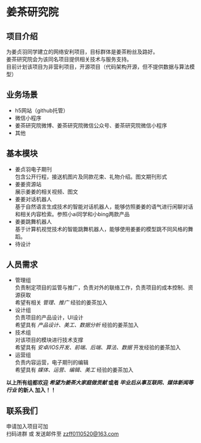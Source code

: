 
# 姜茶研究院

## 项目介绍

为姜贞羽同学建立的网络安利项目，目标群体是姜茶粉丝及路好。  
姜茶研究院会为该同名项目提供相关技术与服务支持。  
目前计划该项目为非营利项目，开源项目（代码架构开源，但不提供数据与算法模型）


## 业务场景
* h5网站（github托管）
* 微信小程序
* 姜茶研究院微博、姜茶研究院微信公众号、姜茶研究院微信小程序
* 其他

## 基本模块
* 姜贞羽电子期刊  
  包含公开行程，接送机图片及同款花束、礼物介绍。图文期刊形式
* 姜姜资源站  
  展示姜姜的相关视频、图文
* 姜姜对话机器人  
  基于自然语言生成技术的智能对话机器人，能够仿照姜姜的语气进行闲聊对话和相关内容检索。参照小ai同学和小bing两款产品  
* 姜姜跳舞机器人  
  基于计算机视觉技术的智能跳舞机器人，能够使用姜姜的模型跳不同风格的舞蹈。   
* 待设计  

## 人员需求
* 管理组  
  负责制定项目的监管与推广，负责对外的联络工作，负责项目的成本控制、资源获取  
  希望有相关 _管理、推广_ 经验的姜茶加入  
* 设计组  
  负责项目的产品设计，UI设计  
  希望具有 _产品设计、美工、数据分析_ 经验的姜茶加入  
* 技术组  
  对该项目的模块进行技术支撑  
  希望具有 _安卓/IOS开发、前端、后端、算法、数据_ 开发经验的姜茶加入  
* 运营组  
  负责内容运营，电子期刊的编辑  
  希望具有 _媒体、运营、编辑、美工_ 经验的姜茶加入    


**以上所有组都欢迎 _希望为姜茶大家庭做贡献_ 或者 _毕业后从事互联网、媒体新闻等行业_ 的新人 加入！！**

## 联系我们
申请加入项目可加  
扫码进群
或 发送邮件至 zzff0110520@163.com  

